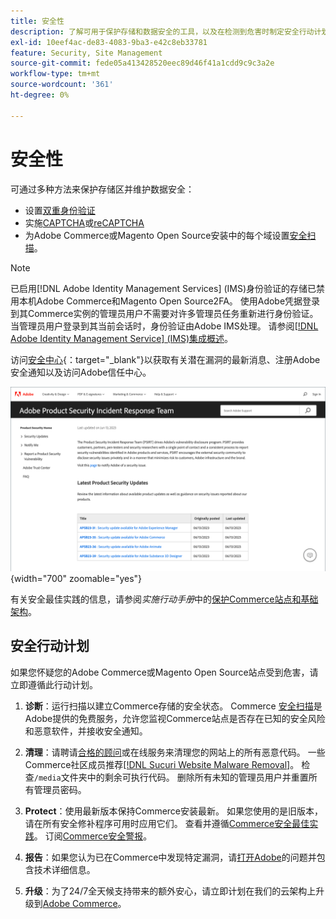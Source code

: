 ```yaml
---
title: 安全性
description: 了解可用于保护存储和数据安全的工具，以及在检测到危害时制定安全行动计划的准则。
exl-id: 10eef4ac-de83-4083-9ba3-e42c8eb33781
feature: Security, Site Management
source-git-commit: fede05a413428520eec89d46f41a1cdd9c9c3a2e
workflow-type: tm+mt
source-wordcount: '361'
ht-degree: 0%

---
```


# 安全性

可通过多种方法来保护存储区并维护数据安全：

- 设置[双重身份验证](security-two-factor-authentication.md)
- 实施[CAPTCHA](security-captcha.md)或[reCAPTCHA](security-google-recaptcha.md)
- 为Adobe Commerce或Magento Open Source安装中的每个域设置[安全扫描](security-scan.md)。

>[!NOTE]
>
>已启用[!DNL Adobe Identity Management Services] (IMS)身份验证的存储已禁用本机Adobe Commerce和Magento Open Source2FA。 使用Adobe凭据登录到其Commerce实例的管理员用户不需要对许多管理员任务重新进行身份验证。 当管理员用户登录到其当前会话时，身份验证由Adobe IMS处理。 请参阅[[!DNL Adobe Identity Management Service] (IMS)集成概述](../getting-started/adobe-ims-integration-overview.md)。

访问[安全中心](https://helpx.adobe.com/security.html){：target=&quot;_blank&quot;}以获取有关潜在漏洞的最新消息、注册Adobe安全通知以及访问Adobe信任中心。

![安全中心](./assets/product-security-home.png){width="700" zoomable="yes"}

有关安全最佳实践的信息，请参阅&#x200B;_实施行动手册_&#x200B;中的[保护Commerce站点和基础架构](https://experienceleague.adobe.com/docs/commerce-operations/implementation-playbook/best-practices/launch/security-best-practices.html)。

## 安全行动计划

如果您怀疑您的Adobe Commerce或Magento Open Source站点受到危害，请立即遵循此行动计划。

1. **诊断**：运行扫描以建立Commerce存储的安全状态。 Commerce [安全扫描](security-scan.md)是Adobe提供的免费服务，允许您监视Commerce站点是否存在已知的安全风险和恶意软件，并接收安全通知。

1. **清理**：请聘请[合格的顾问](https://solutionpartners.adobe.com/s/directory/?partner_type=1)或在线服务来清理您的网站上的所有恶意代码。 一些Commerce社区成员推荐[[!DNL Sucuri Website Malware Removal]](https://sucuri.net/website-antivirus/malware-removal)。 检查`/media`文件夹中的剩余可执行代码。 删除所有未知的管理员用户并重置所有管理员密码。

1. **Protect**：使用最新版本保持Commerce安装最新。 如果您使用的是旧版本，请在所有安全修补程序可用时应用它们。 查看并遵循[Commerce安全最佳实践](https://www.adobe.com/content/dam/cc/en/trust-center/ungated/whitepapers/experience-cloud/adobe-commerce-best-practices-guide.pdf)。 订阅[Commerce安全警报](https://www.adobe.com/subscription/adbeSecurityNotifications.html)。

1. **报告**：如果您认为已在Commerce中发现特定漏洞，请[打开Adobe](https://hackerone.com/adobe?type=team)的问题并包含技术详细信息。

1. **升级**：为了24/7全天候支持带来的额外安心，请立即计划在我们的云架构上升级到[Adobe Commerce](https://business.adobe.com/products/magento/cloud-delivery.html)。
